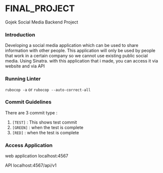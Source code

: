 # FINAL_PROJECT

Gojek Social Media Backend Project

### Introduction

Developing a social media application which can be used to share information with other people. This application will only be used by people that work in a certain company so we cannot use existing public social media. Using Sinatra. with this application that i made, you can access it via website and via API

### Running Linter

`rubocop -a` or `rubocop --auto-correct-all`

### Commit Guidelines

There are 3 commit type :

1. `[TEST]` : This shows test commit
2. `[GREEN]` : when the test is complete
3. `[RED]` : when the test is complete

### Access Application

web application
    localhost:4567

API
    localhost:4567/api/v1
